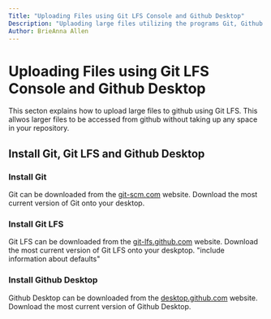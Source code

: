 ```yaml
---
Title: "Uploading Files using Git LFS Console and Github Desktop"
Description: "Uplaoding large files utilizing the programs Git, Github Desktop and git LFS"
Author: BrieAnna Allen
---
```

# Uploading Files using Git LFS Console and Github Desktop

This secton explains how to upload large files to github using Git LFS.  This allwos larger files
to be accessed from github without taking up any space in your repository.

## Install Git, Git LFS and Github Desktop

### Install Git

Git can be downloaded from the [git-scm.com](https://git-scm.com/) website.  Download the most current version of Git onto your desktop.

### Install Git LFS

Git LFS can be downloaded from the [git-lfs.github.com](https://git-lfs.github.com/) website.  Download the most current version of Git LFS onto your deskptop.  "include information about defaults"

### Install Github Desktop

Github Desktop can be downloaded from the [desktop.github.com](https://desktop.github.com/) website.  Download the most current version of Github Desktop.
